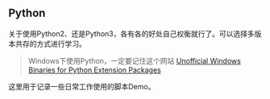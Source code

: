 ## Python ##

关于使用Python2、还是Python3，各有各的好处自己权衡就行了。可以选择多版本共存的方式进行学习。

>Windows下使用Python，一定要记住这个网站 [Unofficial Windows Binaries for Python Extension Packages](http://www.lfd.uci.edu/~gohlke/pythonlibs/) 

这里用于记录一些日常工作使用的脚本Demo。



